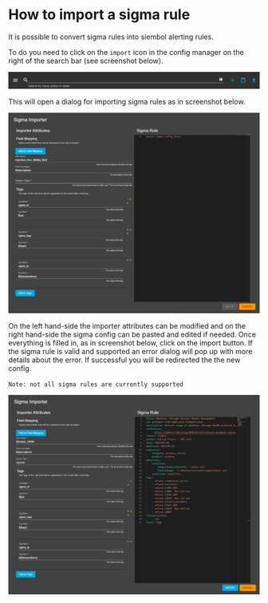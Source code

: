 # How to import a sigma rule
It is possible to convert sigma rules into siembol alerting rules.

To do you need to click on the `import` icon in the config manager on the right of the search bar (see screenshot below).

<img src="../screenshots/import_icon.png" alt="drawing"/>

This will open a dialog for importing sigma rules as in screenshot below.

<img src="../screenshots/sigma_importer_init.png" alt="drawing"/>

On the left hand-side the importer attributes can be modified and on the right hand-side the sigma config can be pasted and edited if needed. Once everything is filled in, as in screenshot below, click on the import button. If the sigma rule is valid and supported an error dialog will pop up with more details about the error. If successful you will be redirected the the new config. 

`Note: not all sigma rules are currently supported`

<img src="../screenshots/sigma_importer_valid.png" alt="drawing"/>

